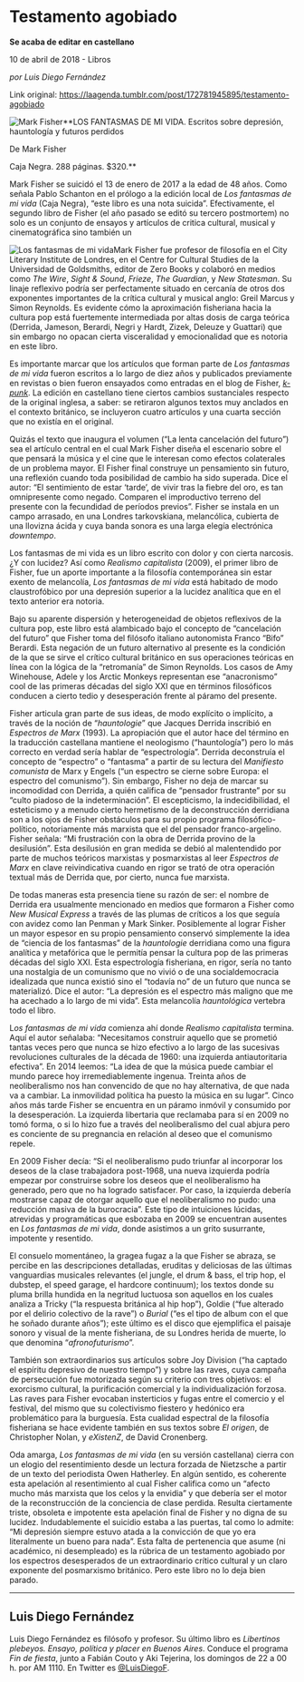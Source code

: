 # Testamento agobiado

**Se acaba de editar en castellano**

10 de abril de 2018 - Libros

_por Luis Diego Fernández_

Link original: https://laagenda.tumblr.com/post/172781945895/testamento-agobiado

![Mark Fisher](https://64.media.tumblr.com/14d28e907897b518cb330cecb5d52b25/tumblr_inline_pjzt012dbi1t6q87u_500.jpg)**LOS FANTASMAS DE MI VIDA. Escritos sobre depresión, hauntología y futuros perdidos  

De Mark Fisher  

Caja Negra. 288 páginas. $320.**

Mark Fisher se suicidó el 13 de enero de 2017 a la edad de 48 años. Como señala Pablo Schanton en el prólogo a la edición local de *Los fantasmas de mi vida* (Caja Negra), “este libro es una nota suicida”. Efectivamente, el segundo libro de Fisher (el año pasado se editó su tercero postmortem) no solo es un conjunto de ensayos y artículos de critica cultural, musical y cinematográfica sino también un 


![Los fantasmas de mi vida](https://64.media.tumblr.com/2880f97d6d2e9003debf53cb3ee9b179/tumblr_inline_pjzt01seqY1t6q87u_400.jpg)Mark Fisher fue profesor de filosofía en el City Literary Institute de Londres, en el Centre for Cultural Studies de la Universidad de Goldsmiths, editor de Zero Books y colaboró en medios como *The Wire*, *Sight & Sound*, *Frieze*, *The Guardian*, y *New Statesman*. Su linaje reflexivo podría ser perfectamente situado en cercanía de otros dos exponentes importantes de la crítica cultural y musical anglo: Greil Marcus y Simon Reynolds. Es evidente cómo la aproximación fisheriana hacia la cultura pop está fuertemente intermediada por altas dosis de carga teórica (Derrida, Jameson, Berardi, Negri y Hardt, Zizek, Deleuze y Guattari) que sin embargo no opacan cierta visceralidad y emocionalidad que es notoria en este libro.

Es importante marcar que los artículos que forman parte de *Los fantasmas de mi vida* fueron escritos a lo largo de diez años y publicados previamente en revistas o bien fueron ensayados como entradas en el blog de Fisher, [*k-punk*](http://k-punk.org/). La edición en castellano tiene ciertos cambios sustanciales respecto de la original inglesa, a saber: se retiraron algunos textos muy anclados en el contexto británico, se incluyeron cuatro artículos y una cuarta sección que no existía en el original.

Quizás el texto que inaugura el volumen (“La lenta cancelación del futuro”) sea el artículo central en el cual Mark Fisher diseña el escenario sobre el que pensará la música y el cine que le interesan como efectos colaterales de un problema mayor. El Fisher final construye un pensamiento sin futuro, una reflexión cuando toda posibilidad de cambio ha sido superada. Dice el autor: “El sentimiento de estar ‘tarde’, de vivir tras la fiebre del oro, es tan omnipresente como negado. Comparen el improductivo terreno del presente con la fecundidad de períodos previos”. Fisher se instala en un campo arrasado, en una Londres tarkovskiana, melancólica, cubierta de una llovizna ácida y cuya banda sonora es una larga elegía electrónica *downtempo*.

Los fantasmas de mi vida es un libro escrito con dolor y con cierta narcosis. ¿Y con lucidez? Así como *Realismo capitalista* (2009), el primer libro de Fisher, fue un aporte importante a la filosofía contemporánea sin estar exento de melancolía, *Los fantasmas de mi vida* está habitado de modo claustrofóbico por una depresión superior a la lucidez analítica que en el texto anterior era notoria.

Bajo su aparente dispersión y heterogeneidad de objetos reflexivos de la cultura pop, este libro está alambicado bajo el concepto de “cancelación del futuro” que Fisher toma del filósofo italiano autonomista Franco “Bifo” Berardi. Esta negación de un futuro alternativo al presente es la condición de la que se sirve el crítico cultural británico en sus operaciones teóricas en línea con la lógica de la “retromanía” de Simon Reynolds. Los casos de Amy Winehouse, Adele y los Arctic Monkeys representan ese “anacronismo” cool de las primeras décadas del siglo XXI que en términos filosóficos conducen a cierto tedio y desesperación frente al páramo del presente. 

Fisher articula gran parte de sus ideas, de modo explícito o implícito, a través de la noción de “*hauntologie*” que Jacques Derrida inscribió en *Espectros de Marx* (1993). La apropiación que el autor hace del término en la traducción castellana mantiene el neologismo (“hauntología”) pero lo más correcto en verdad sería hablar de “espectrología”. Derrida deconstruía el concepto de “espectro” o “fantasma” a partir de su lectura del *Manifiesto comunista* de Marx y Engels (“un espectro se cierne sobre Europa: el espectro del comunismo”). Sin embargo, Fisher no deja de marcar su incomodidad con Derrida, a quién califica de “pensador frustrante” por su “culto piadoso de la indeterminación”. El escepticismo, la indecidibilidad, el esteticismo y a menudo cierto hermetismo de la deconstrucción derridiana son a los ojos de Fisher obstáculos para su propio programa filosófico-político, notoriamente más marxista que el del pensador franco-argelino. Fisher señala: “Mi frustración con la obra de Derrida provino de la desilusión”. Esta desilusión en gran medida se debió al malentendido por parte de muchos teóricos marxistas y posmarxistas al leer *Espectros de Marx* en clave reivindicativa cuando en rigor se trató de otra operación textual más de Derrida que, por cierto, nunca fue marxista.

De todas maneras esta presencia tiene su razón de ser: el nombre de Derrida era usualmente mencionado en medios que formaron a Fisher como *New Musical Express* a través de las plumas de críticos a los que seguía con avidez como Ian Penman y Mark Sinker. Posiblemente al lograr Fisher un mayor espesor en su propio pensamiento conservó simplemente la idea de “ciencia de los fantasmas” de la *hauntologie* derridiana como una figura analítica y metafórica que le permitía pensar la cultura pop de las primeras décadas del siglo XXI. Esta espectrología fisheriana, en rigor, sería no tanto una nostalgia de un comunismo que no vivió o de una socialdemocracia idealizada que nunca existió sino el “todavía no” de un futuro que nunca se materializó. Dice el autor: “La depresión es el espectro más maligno que me ha acechado a lo largo de mi vida”. Esta melancolía *hauntológica* vertebra todo el libro. 

L*os fantasmas de mi vida* comienza ahí donde *Realismo capitalista* termina. Aquí el autor señalaba: “Necesitamos construir aquello que se prometió tantas veces pero que nunca se hizo efectivo a lo largo de las sucesivas revoluciones culturales de la década de 1960: una izquierda antiautoritaria efectiva”. En 2014 leemos: “La idea de que la música puede cambiar el mundo parece hoy irremediablemente ingenua. Treinta años de neoliberalismo nos han convencido de que no hay alternativa, de que nada va a cambiar. La inmovilidad política ha puesto la música en su lugar”. Cinco años más tarde Fisher se encuentra en un páramo inmóvil y consumido por la desesperación. La izquierda libertaria que reclamaba para sí en 2009 no tomó forma, o si lo hizo fue a través del neoliberalismo del cual abjura pero es conciente de su pregnancia en relación al deseo que el comunismo repele.

En 2009 Fisher decía: “Si el neoliberalismo pudo triunfar al incorporar los deseos de la clase trabajadora post-1968, una nueva izquierda podría empezar por construirse sobre los deseos que el neoliberalismo ha generado, pero que no ha logrado satisfacer. Por caso, la izquierda debería mostrarse capaz de otorgar aquello que el neoliberalismo no pudo: una reducción masiva de la burocracia”. Este tipo de intuiciones lúcidas, atrevidas y programáticas que esbozaba en 2009 se encuentran ausentes en *Los fantasmas de mi vida*, donde asistimos a un grito susurrante, impotente y resentido. 

El consuelo momentáneo, la gragea fugaz a la que Fisher se abraza, se percibe en las descripciones detalladas, eruditas y deliciosas de las últimas vanguardias musicales relevantes (el jungle, el drum & bass, el trip hop, el dubstep, el speed garage, el hardcore continuum); los textos donde su pluma brilla hundida en la negritud luctuosa son aquellos en los cuales analiza a Tricky (“la respuesta británica al hip hop”), Goldie (“fue alterado por el delirio colectivo de la rave”) o *Burial* (“es el tipo de album con el que he soñado durante años”); este último es el disco que ejemplifica el paisaje sonoro y visual de la mente fisheriana, de su Londres herida de muerte, lo que denomina “*afronofuturismo*”.

También son extraordinarios sus artículos sobre Joy Division (“ha captado el espíritu depresivo de nuestro tiempo”) y sobre las raves, cuya campaña de persecución fue motorizada según su criterio con tres objetivos: el exorcismo cultural, la purificación comercial y la individualización forzosa. Las raves para Fisher evocaban insterticios y fugas entre el comercio y el festival, del mismo que su colectivismo fiestero y hedónico era problemático para la burguesía. Esta cualidad espectral de la filosofía fisheriana se hace evidente también en sus textos sobre *El origen*, de Christopher Nolan, y *eXistenZ*, de David Cronenberg.

Oda amarga, *Los fantasmas de mi vida* (en su versión castellana) cierra con un elogio del resentimiento desde un lectura forzada de Nietzsche a partir de un texto del periodista Owen Hatherley. En algún sentido, es coherente esta apelación al resentimiento al cual Fisher califica como un “afecto mucho más marxista que los celos y la envidia” y que debería ser el motor de la reconstrucción de la conciencia de clase perdida. Resulta ciertamente triste, obsoleta e impotente esta apelación final de Fisher y no digna de su lucidez. Indudablemente el suicidio estaba a las puertas, tal como lo admite: “Mi depresión siempre estuvo atada a la convicción de que yo era literalmente un bueno para nada”. Esta falta de pertenencia que asume (ni académico, ni desempleado) es la rúbrica de un testamento agobiado por los espectros desesperados de un extraordinario crítico cultural y un claro exponente del posmarxismo británico. Pero este libro no lo deja bien parado. 

  




---

 Luis Diego Fernández
---------------------

 Luis Diego Fernández es filósofo y profesor. Su último libro es *Libertinos plebeyos. Ensayo, política y placer en Buenos Aires*. Conduce el programa *Fin de fiesta*, junto a Fabián Couto y Aki Tejerina, los domingos de 22 a 00 h. por AM 1110. En Twitter es [@LuisDiegoF](https://twitter.com/LuisDiegoF). 


